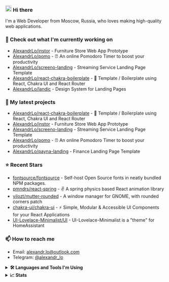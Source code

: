 ### <a href="https://www.gautamkrishnar.com/"><img src="https://media.giphy.com/media/hvRJCLFzcasrR4ia7z/giphy.gif" width="20px" height="20px"></a> Hi there

I'm a Web Developer from Moscow, Russia, who loves making high-quality web applications.

### 👷 Check out what I'm currently working on


- [AlexandrLo/instor](https://github.com/AlexandrLo/instor) - Furniture Store Web App Prototype
- [AlexandrLo/pomo](https://github.com/AlexandrLo/pomo) - ⏰ An online Pomodoro Timer to boost your productivity
- [AlexandrLo/screeno-landing](https://github.com/AlexandrLo/screeno-landing) - Streaming Service Landing Page Template
- [AlexandrLo/react-chakra-boilerplate](https://github.com/AlexandrLo/react-chakra-boilerplate) - 📄 Template / Boilerplate using React, Chakra UI and React Router
- [AlexandrLo/landic](https://github.com/AlexandrLo/landic) - Design System for Landing Pages

### 🌱 My latest projects


- [AlexandrLo/react-chakra-boilerplate](https://github.com/AlexandrLo/react-chakra-boilerplate) - 📄 Template / Boilerplate using React, Chakra UI and React Router
- [AlexandrLo/instor](https://github.com/AlexandrLo/instor) - Furniture Store Web App Prototype
- [AlexandrLo/screeno-landing](https://github.com/AlexandrLo/screeno-landing) - Streaming Service Landing Page Template
- [AlexandrLo/pomo](https://github.com/AlexandrLo/pomo) - ⏰ An online Pomodoro Timer to boost your productivity
- [AlexandrLo/payna-landing](https://github.com/AlexandrLo/payna-landing) - Finance Landing Page Template

### ⭐ Recent Stars


- [fontsource/fontsource](https://github.com/fontsource/fontsource) - Self-host Open Source fonts in neatly bundled NPM packages.
- [pmndrs/react-spring](https://github.com/pmndrs/react-spring) - ✌️ A spring physics based React animation library
- [yilozt/mutter-rounded](https://github.com/yilozt/mutter-rounded) - A window manager for GNOME, with rounded corners patch
- [chakra-ui/chakra-ui](https://github.com/chakra-ui/chakra-ui) - ⚡️ Simple, Modular &amp; Accessible UI Components for your React Applications
- [UI-Lovelace-Minimalist/UI](https://github.com/UI-Lovelace-Minimalist/UI) - UI-Lovelace-Minimalist is a &#34;theme&#34; for HomeAssistant

### 📫 How to reach me

- Email: [alexandr.lo@outlook.com](mailto:alexandr.lo@outlook.com)
- Telegram: [@alexandr_lo](https://t.me/alexandr_lo)

<details>
<summary><b>🛠️ Languages and Tools I'm Using</b></summary>

![JavaScript](https://img.shields.io/badge/javascript-%23323330.svg?style=for-the-badge&logo=javascript&logoColor=%23F7DF1E)
![HTML5](https://img.shields.io/badge/html5-%23E34F26.svg?style=for-the-badge&logo=html5&logoColor=white)
![CSS3](https://img.shields.io/badge/css3-%231572B6.svg?style=for-the-badge&logo=css3&logoColor=white)
![Git](https://img.shields.io/badge/git-%23F05033.svg?style=for-the-badge&logo=git&logoColor=white)
![React](https://img.shields.io/badge/react-%2320232a.svg?style=for-the-badge&logo=react&logoColor=%2361DAFB)
![Redux](https://img.shields.io/badge/redux-%23593d88.svg?style=for-the-badge&logo=redux&logoColor=white)
![Webpack](https://img.shields.io/badge/webpack-%238DD6F9.svg?style=for-the-badge&logo=webpack&logoColor=black)
![SASS](https://img.shields.io/badge/SASS-hotpink.svg?style=for-the-badge&logo=SASS&logoColor=white)
![Chakra](https://img.shields.io/badge/chakra-%234ED1C5.svg?style=for-the-badge&logo=chakraui&logoColor=white)
![React Router](https://img.shields.io/badge/React_Router-CA4245?style=for-the-badge&logo=react-router&logoColor=white)
![Styled Components](https://img.shields.io/badge/styled--components-DB7093?style=for-the-badge&logo=styled-components&logoColor=white)
![ESLint](https://img.shields.io/badge/ESLint-4B3263?style=for-the-badge&logo=eslint&logoColor=white)
![Visual Studio Code](https://img.shields.io/badge/Visual%20Studio%20Code-0078d7.svg?style=for-the-badge&logo=visual-studio-code&logoColor=white)
![Figma](https://img.shields.io/badge/figma-%23F24E1E.svg?style=for-the-badge&logo=figma&logoColor=white)
</details>

<details>
    <summary><b>📈 Stats</b></summary>
    <p><img align="center" src="https://github-readme-streak-stats.herokuapp.com/?user=alexandrlo&" alt="alexandrlo" /></p>
    <p><img align="center" src="https://cr-skills-chart-widget.azurewebsites.net/api/api?username=alexandrlo" alt="alexandrlo" /></p>
</details>
